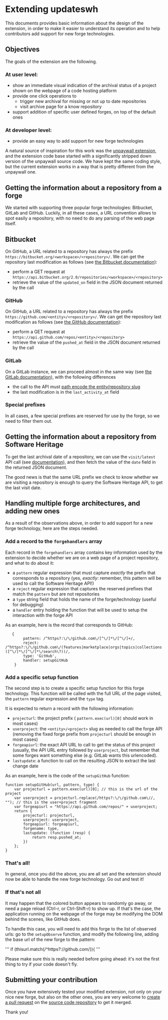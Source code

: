 # Extending updateswh

This documents provides basic information about the design of the extension,
in order to make it easier to understand its operation and to help contributors
add support for new forge technologies.

## Objectives
The goals of the extension are the following.

### At user level:

 - show an immediate visual indication of the archival status of a project shown
   on the webpage of a code hosting platform
 - provide one click operations to 
     + trigger new archival for missing or not up to date repositories
	 + visit archive page for a know repository
 - support addition of specific user defined forges, on top of the default ones
	 
### At developer level:	 
 - provide an easy way to add support for new forge technologies

A natural source of inspiration for this work was the [unpaywall extension](https://github.com/ourresearch/unpaywall-extension), and
the extension code base started with a significantly stripped down version of
the unpaywall source code. We have kept the same coding style, but the current
extension works in a way that is pretty different from the unpaywall one.
	 
## Getting the information about a repository from a forge

We started with supporting three popular forge technologies: Bitbucket, GitLab
and GitHub.  Luckily, in all these cases, a URL convention allows to spot easily a repository, with no need to do any parsing of the web page itself.

## Bitbucket
On GitHub, a URL related to a repository has always the prefix `https://bitbucket.org/<workspace>/<repository>/`.
We can get the repository last modification as follows (see [the Bitbucket documentation](https://developer.atlassian.com/cloud/bitbucket/rest/api-group-repositories/#api-repositories-workspace-repo-slug-get)):
 - perform a GET request at `https://api.bitbucket.org/2.0/repositories/<workspace>/<repository>`
 - retrieve the value of the `updated_on` field in the JSON document returned by the call
### GitHub
On GitHub, a URL related to a repository has always the prefix `https://github.com/<entity>/<repository>/`.
We can get the repository last modification as follows (see [the GitHub documentation](https://docs.github.com/en/rest/repos/repos)):
 - perform a GET request at `https://api.github.com/repos/<entity>/<repository>`
 - retrieve the value of the `pushed_at` field in the JSON document returned by the call
### GitLab
On a GitLab instance, we can proceed almost in the same way (see [the GitLab documentation](https://docs.gitlab.com/ee/api/projects.html#get-single-project)), with the following differences
 - the call to the API must [path encode the entity/repository slug](https://docs.gitlab.com/ee/api/index.html#namespaced-path-encoding)
 - the last modification is in the `last_activity_at` field

### Special prefixes

In all cases, a few special prefixes are reserved for use by the forge, so we need to filter them out.

## Getting the information about a repository from Software Heritage

To get the last archival date of a repository, we can use the `visit/latest` API call
(see [documentation](https://archive.softwareheritage.org/api/1/origin/visit/latest/doc/)),
and then fetch the value of the `date` field in the returned JSON document.

The good news is that the same URL prefix we check to know whether we are
visiting a repository is enough to query the Software Heritage API, to get the last visit date.

## Handling multiple forge architectures, and adding new ones

As a result of the observations above, in order to add support for a new
forge technology, here are the steps needed.

### Add a record to the `forgehandlers` array
Each record in the `forgehandlers` array contains key information used by the extension
to decide whether we are on a web page of a project repository, and what to do about it: 
 - a `pattern` regular expression that must capture *exactly* the prefix that corresponds to a repository
   (yes, *exactly*: remember, this pattern will be used to call the Software Heritage API!)
 - a `reject` regular expression that captures the reserved prefixes that match the `pattern` but are not
   repositories
 - a `type` string field that holds the name of the forge/technology (useful for debugging)
 - a `handler` entry holding the function that will be used to setup the interaction with the forge API

As an example, here is the record that corresponds to GitHub:

```
   {
        pattern: /^https?:\/\/github.com\/[^\/]*\/[^\/]+/,
        reject:  /^https?:\/\/github.com\/(features|marketplace|orgs|topics|collections|([^\/]*\/[^\/]*\/search\?))/,
        type: 'GitHub',
        handler: setupGitHub
    }
```

### Add a specific setup function

The second step is to create a specific setup function for this forge technology.
This function will be called with the full URL of the page visited, the `pattern` regular
expression and the `type` tag.

It is expected to return a record with the following information:

- `projecturl`: the project prefix ( `pattern.exec(url)[0]` should work in most
  cases)
- `userproject`: the `<entity>/<project>` slug as needed to call the forge API
  (removing the fixed forge prefix from `projecturl` should be enough in most
  cases)
- `forgeapiurl`: the exact API URL to call to get the status of this project
  (usually, the API URL entry followed by `userproject`, but remember that
  some forges want something else (e.g. GitLab wants this urlencoded).
- `lastupdate`: a function to call on the resulting JSON to extract the last change date

As an example, here is the code of the `setupGitHub` function:
```
function setupGitHub(url, pattern, type) {
    var projecturl = pattern.exec(url)[0]; // this is the url of the project
    var userproject = projecturl.replace(/https?:\/\/github.com\//, ""); // this is the user+project fragment
    var forgeapiurl = "https://api.github.com/repos/" + userproject;
    return {
        projecturl: projecturl,
        userproject: userproject,
        forgeapiurl: forgeapiurl,
        forgename: type,
        lastupdate: (function (resp) {
            return resp.pushed_at;
        })
    };
}
```
### That's all!
In general, once you did the above, you are all set and the extension should
now be able to handle the new forge technology. Go out and test it!

### If that's not all

It may happen that the colored button appears to randomly go away, or need a
page reload (Ctrl-r, or Ctrl-Shift-r) to show up. If that's the case, the
application running on the webpage of the forge may be modifying the DOM
behind the scenes, like GitHub does.

To handle this case, you will need to add this forge
to the list of observed urls: go to the `setupObserve` function, and modify
the following line, adding the base url of the new forge to the pattern:

'''
if (thisurl.match(/^https?:\/\/github.com/)){
'''

Please make sure this is really needed before going ahead: it's not the
first thing to try if your code doesn't fly.

## Submitting your contribution

Once you have extensively tested your modified extension, not only on
your nice new forge, but also on the other ones, you are very welcome
to [create a pull request](https://docs.github.com/en/pull-requests/collaborating-with-pull-requests/proposing-changes-to-your-work-with-pull-requests/creating-a-pull-request) on the [source code repository](https://github.com/rdicosmo/updateswh/) to get it merged.

Thank you!


